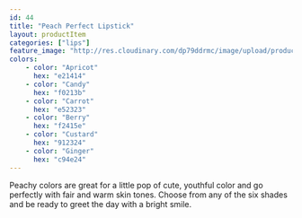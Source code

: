 ```yaml
---
id: 44
title: "Peach Perfect Lipstick"
layout: productItem
categories: ["lips"]
feature_image: "http://res.cloudinary.com/dp79ddrmc/image/upload/products/peachPerfect.jpg"
colors:
    - color: "Apricot"
      hex: "e21414"
    - color: "Candy"
      hex: "f0213b"
    - color: "Carrot"
      hex: "e52323"
    - color: "Berry"
      hex: "f2415e"
    - color: "Custard"
      hex: "912324"
    - color: "Ginger"
      hex: "c94e24"
---
```

Peachy colors are great for a little pop of cute, youthful color and go perfectly with fair and warm skin tones. Choose from any of the six shades and be ready to greet the day with a bright smile.